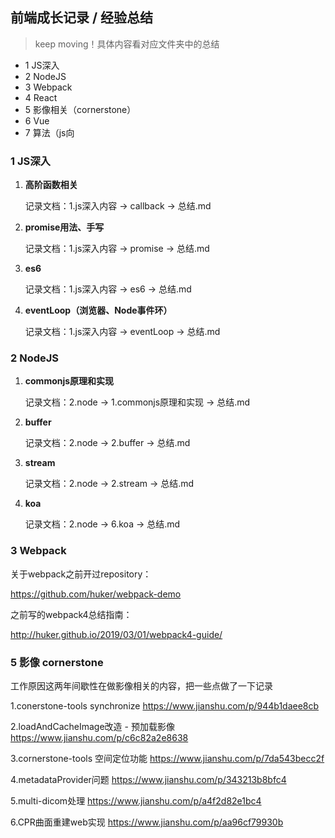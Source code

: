 ## 前端成长记录 / 经验总结
> keep moving！具体内容看对应文件夹中的总结

- 1 JS深入
- 2 NodeJS
- 3 Webpack
- 4 React
- 5 影像相关（cornerstone）
- 6 Vue
- 7 算法（js向

### 1 JS深入
1. **高阶函数相关**

   记录文档：1.js深入内容 -> callback -> 总结.md

2. **promise用法、手写**

   记录文档：1.js深入内容 -> promise -> 总结.md

3. **es6** 

   记录文档：1.js深入内容 -> es6 -> 总结.md

4. **eventLoop（浏览器、Node事件环）**

   记录文档：1.js深入内容 -> eventLoop -> 总结.md

### 2 NodeJS

1. **commonjs原理和实现**

   记录文档：2.node -> 1.commonjs原理和实现 -> 总结.md

2. **buffer**

   记录文档：2.node -> 2.buffer -> 总结.md

4. **stream**

   记录文档：2.node -> 2.stream -> 总结.md

6. **koa**

   记录文档：2.node -> 6.koa -> 总结.md

 ### 3 Webpack

关于webpack之前开过repository：

https://github.com/huker/webpack-demo

之前写的webpack4总结指南：

http://huker.github.io/2019/03/01/webpack4-guide/
  
### 5 影像 cornerstone
工作原因这两年间歇性在做影像相关的内容，把一些点做了一下记录

1.conerstone-tools synchronize
https://www.jianshu.com/p/944b1daee8cb

2.loadAndCacheImage改造 - 预加载影像
https://www.jianshu.com/p/c6c82a2e8638

3.cornerstone-tools 空间定位功能
https://www.jianshu.com/p/7da543becc2f

4.metadataProvider问题
https://www.jianshu.com/p/343213b8bfc4

5.multi-dicom处理
https://www.jianshu.com/p/a4f2d82e1bc4

6.CPR曲面重建web实现
https://www.jianshu.com/p/aa96cf79930b